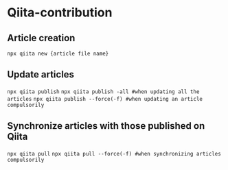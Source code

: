 # Qiita-contribution

## Article creation
```npx qiita new {article file name}```

## Update articles
```npx qiita publish```
```npx qiita publish -all #when updating all the articles```
```npx qiita publish --force(-f) #when updating an article compulsorily```

## Synchronize articles with those published on Qiita
```npx qiita pull```
```npx qiita pull --force(-f) #when synchronizing articles compulsorily```